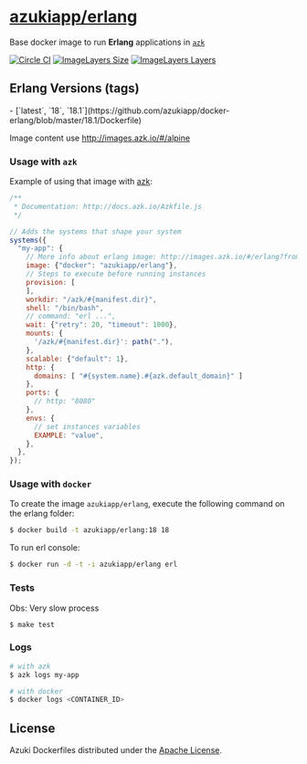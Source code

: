 [azukiapp/erlang](http://images.azk.io/#/erlang)
==================

Base docker image to run **Erlang** applications in [`azk`](http://azk.io)

[![Circle CI](https://circleci.com/gh/azukiapp/docker-erlang.svg?style=svg)][circle-ci]
[![ImageLayers Size](https://img.shields.io/imagelayers/image-size/azukiapp/erlang/latest.svg?style=plastic)][imageslayers]
[![ImageLayers Layers](https://img.shields.io/imagelayers/layers/azukiapp/erlang/latest.svg?style=plastic)][imageslayers]

Erlang Versions (tags)
---

<versions>
- [`latest`, `18`, `18.1`](https://github.com/azukiapp/docker-erlang/blob/master/18.1/Dockerfile)
</versions>

Image content use http://images.azk.io/#/alpine

### Usage with `azk`

Example of using that image with [azk][azk]:

```js
/**
 * Documentation: http://docs.azk.io/Azkfile.js
 */

// Adds the systems that shape your system
systems({
  "my-app": {
    // More info about erlang image: http://images.azk.io/#/erlang?from=images-azkfile-erlang
    image: {"docker": "azukiapp/erlang"},
    // Steps to execute before running instances
    provision: [
    ],
    workdir: "/azk/#{manifest.dir}",
    shell: "/bin/bash",
    // command: "erl ...",
    wait: {"retry": 20, "timeout": 1000},
    mounts: {
      '/azk/#{manifest.dir}': path("."),
    },
    scalable: {"default": 1},
    http: {
      domains: [ "#{system.name}.#{azk.default_domain}" ]
    },
    ports: {
      // http: "8080"
    },
    envs: {
      // set instances variables
      EXAMPLE: "value",
    },
  },
});
```

### Usage with `docker`

To create the image `azukiapp/erlang`, execute the following command on the erlang folder:

```sh
$ docker build -t azukiapp/erlang:18 18
```

To run erl console:

```sh
$ docker run -d -t -i azukiapp/erlang erl
```

### Tests

Obs: Very slow process

```
$ make test
```

### Logs

```sh
# with azk
$ azk logs my-app

# with docker
$ docker logs <CONTAINER_ID>
```

## License

Azuki Dockerfiles distributed under the [Apache License][license].

[azk]: http://azk.io
[postgresql-client]: https://pkgs.alpinelinux.org/package/main/x86_64/postgresql-client
[alpine-packages]: http://pkgs.alpinelinux.org/
[alpine]: http://alpinelinux.org/

[issues]: https://github.com/azukiapp/docker-erlang/issues
[circle-ci]: https://circleci.com/gh/azukiapp/docker-erlang
[imageslayers]: https://imagelayers.io/?images=azukiapp/erlang:latest
[license]: ./LICENSE
